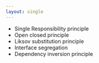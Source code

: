 ```yaml
---
layout: single
---
```


- Single Responsibility principle
- Open closed principle
- Liksov substitution principle
- Interface segregation
- Dependency inversion principle


